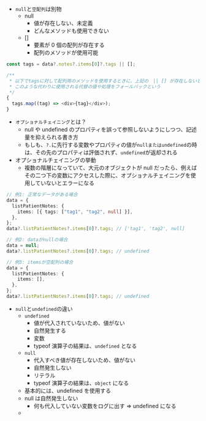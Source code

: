 

- `null`と`空配列`は別物
  - null
    - 値が存在しない、未定義
    - どんなメソッドも使用できない
  - []
    - 要素が 0 個の配列が存在する
    - 配列のメソッドが使用可能

```ts
const tags = data?.notes?.items[0]?.tags || [];

/**
 * 以下でtagsに対して配列用のメソッドを使用するときに、上記の　|| [] が存在しないと、型がobjectのデータに対して (undefined)メソッドを実行することになるため
 * このような代わりに使用される代替の値や処理をフォールバックという
 */
{
  tags.map((tag) => <div>{tag}</div>);
}
```

- `オプショナルチェイニング`とは？
  - null や undefined のプロパティを誤って参照しないようにしつつ、記述量を抑えられる書き方
  - もしも、`?.`に先行する変数やプロパティの値が`nullまたはundefined`の時は、その先のプロパティは評価されず、`undefined`が返却される
- オプショナルチェイニングの挙動
  - 複数の階層になっていて、大元のオブジェクトが null だったら、例えばその二つ下の変数にアクセスした際に、オプショナルチェイニングを使用していないとエラーになる

```ts
// 例1: 正常なデータがある場合
data = {
  listPatientNotes: {
    items: [{ tags: ["tag1", "tag2", null] }],
  },
};
data?.listPatientNotes?.items[0]?.tags; // ['tag1', 'tag2', null]

// 例2: dataがnullの場合
data = null;
data?.listPatientNotes?.items[0]?.tags; // undefined

// 例3: itemsが空配列の場合
data = {
  listPatientNotes: {
    items: [],
  },
};
data?.listPatientNotes?.items[0]?.tags; // undefined
```

- `null`と`undefined`の違い
  - `undefined`
    - 値が代入されていないため、値がない
    - 自然発生する
    - 変数
    - typeof 演算子の結果は、`undefined` となる
  - `null`
    - 代入すべき値が存在しないため、値がない
    - 自然発生しない
    - リテラル
    - typeof 演算子の結果は、`object` になる
  - 基本的には、undefined を使用する
  - null は自然発生しない
    - 何も代入していない変数をログに出す => undefined になる
  - 
